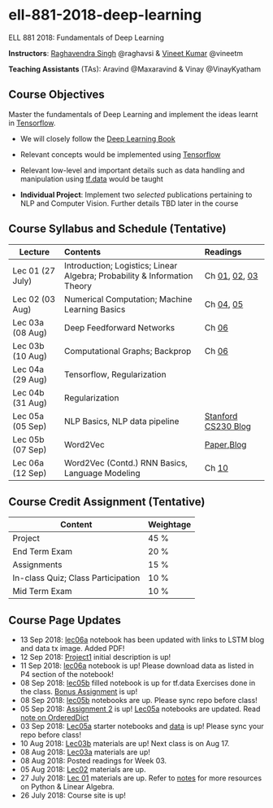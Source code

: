 # ell-881-2018-deep-learning
ELL 881 2018: Fundamentals of Deep Learning

**Instructors**: [Raghavendra Singh](https://researcher.watson.ibm.com/researcher/view.php?person=in-raghavsi) @raghavsi & [Vineet Kumar](https://www.linkedin.com/in/vineetmundhra/) @vineetm

**Teaching Assistants** (TAs): Aravind @Maxaravind & Vinay @VinayKyatham

## Course Objectives
Master the fundamentals of Deep Learning and implement the ideas learnt in [Tensorflow](https://www.tensorflow.org).

* We will closely follow the [Deep Learning Book](http://www.deeplearningbook.org/)

* Relevant concepts would be implemented using [Tensorflow](https://www.tensorflow.org)

* Relevant low-level and important details such as data handling and manipulation using [tf.data](https://www.tensorflow.org/guide/datasets) would be taught

* **Individual Project**: Implement two *selected* publications pertaining to NLP and Computer Vision. Further details TBD later in the course

## Course Syllabus and Schedule (Tentative)

| Lecture         | Contents                                                                   | Readings|
| --------------- |:-------------------------------------------------------------------------- |:--------|
| Lec 01 (27 July)| Introduction; Logistics; Linear Algebra; Probability & Information Theory  | Ch [01](http://www.deeplearningbook.org/contents/intro.html), [02](http://www.deeplearningbook.org/contents/linear_algebra.html), [03](http://www.deeplearningbook.org/contents/prob.html)|
| Lec 02 (03 Aug) | Numerical Computation; Machine Learning Basics | Ch [04](http://www.deeplearningbook.org/contents/numerical.html), [05](http://www.deeplearningbook.org/contents/ml.html)|
| Lec 03a (08 Aug)| Deep Feedforward Networks | Ch [06](http://www.deeplearningbook.org/contents/mlp.html)|
| Lec 03b (10 Aug)| Computational Graphs; Backprop|Ch [06](http://www.deeplearningbook.org/contents/mlp.html)|
| Lec 04a (29 Aug)| Tensorflow, Regularization| |
| Lec 04b (31 Aug)| Regularization | |
| Lec 05a (05 Sep)| NLP Basics, NLP data pipeline|[Stanford CS230 Blog](https://cs230-stanford.github.io/tensorflow-input-data.html) |
| Lec 05b (07 Sep)| Word2Vec| [Paper](https://papers.nips.cc/paper/5021-distributed-representations-of-words-and-phrases-and-their-compositionality.pdf),[Blog](http://mccormickml.com/2016/04/19/word2vec-tutorial-the-skip-gram-model/)|
| Lec 06a (12 Sep)| Word2Vec (Contd.) RNN Basics, Language Modeling| Ch [10](http://www.deeplearningbook.org/contents/rnn.html)|

## Course Credit Assignment (Tentative)

| Content                           | Weightage |
|-----------------------------------|-----------|
| Project                           | 45 %      |
| End Term Exam                     | 20 %      |
| Assignments                       | 15 %      |
| In-class Quiz; Class Participation| 10 %      |
| Mid Term Exam                     | 10 %      |   


## Course Page Updates
* 13 Sep 2018: [lec06a](lec06a) notebook has been updated with links to LSTM blog and data tx image. Added PDF!
* 12 Sep 2018: [Project1](project1/project1.md) initial description is up! 
* 11 Sep 2018: [lec06a](lec06a) notebook is up! Please download data as listed in P4 section of the notebook!
* 08 Sep 2018: [lec05b](lec05b) filled notebook is up for tf.data Exercises done in the class. [Bonus Assignment](https://github.com/vineetm/ell-881-2018-deep-learning/issues/9) is up!
* 08 Sep 2018: [lec05b](lec05b) notebooks are up. Please sync repo before class!
* 05 Sep 2018: [Assignment 2](https://github.com/vineetm/ell-881-2018-deep-learning/issues/6) is up! [Lec05a](lec05a) notebooks are updated. Read [note on OrderedDict](https://github.com/vineetm/ell-881-2018-deep-learning/issues/7) 
* 03 Sep 2018: [Lec05a](lec05a) starter notebooks and [data](data) is up! Please sync your repo before class!
* 10 Aug 2018: [Lec03b](lec03b) materials are up! Next class is on Aug 17.
* 08 Aug 2018: [Lec03a](lec03a) materials are up!
* 08 Aug 2018: Posted readings for Week 03.
* 05 Aug 2018: [Lec02](lec02) materials are up.
* 27 July 2018: [Lec 01](lec01) materials are up. Refer to [notes](lec01/lec01.md) for more resources on Python & Linear Algebra.
* 26 July 2018: Course site is up!
